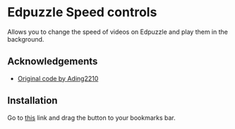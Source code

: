 # Edpuzzle Speed  controls

Allows you to change the speed of videos on Edpuzzle and play them in the background.


## Acknowledgements

 - [Original code by Ading2210](https://github.com/ading2210/edpuzzle-answers)


## Installation

Go to [this](https://captainmudkip1.github.io/edpuzzle-speed-control/install.html) link and drag the button to your bookmarks bar.